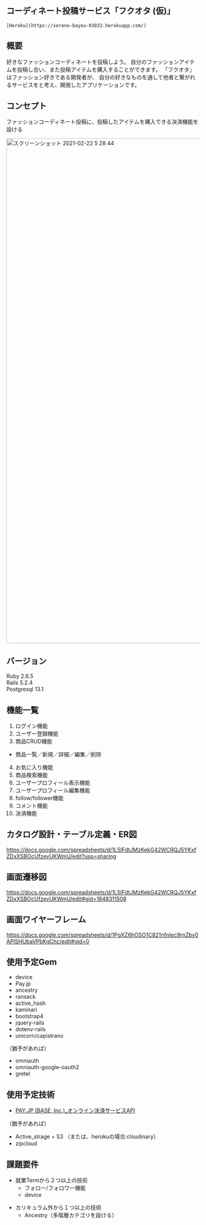 ## コーディネート投稿サービス「フクオタ (仮)」  

`
[Heroku](https://serene-bayou-03832.herokuapp.com/) 
`

## 概要
好きなファッションコーディネートを投稿しよう。 自分のファッションアイテムを投稿し合い、また投稿アイテムを購入することができます。 「フクオタ」はファッション好きである開発者が、 自分の好きなものを通して他者と繋がれるサービスをと考え、開発したアプリケーションです。

## コンセプト
ファッションコーディネート投稿に、投稿したアイテムを購入できる決済機能を設ける

<img width="1317" alt="スクリーンショット 2021-02-22 5 28 44" src="https://user-images.githubusercontent.com/72447845/109145614-0bbacc80-77a6-11eb-9ca5-dd7db3453938.png">


 



## バージョン
Ruby 2.6.5  
Rails 5.2.4  
Postgresql 13.1  

## 機能一覧  
1. ログイン機能  
2. ユーザー登録機能  
3. 商品CRUD機能
- 商品一覧／新規／詳細／編集／削除  

4. お気に入り機能  
5. 商品検索機能  
6. ユーザープロフィール表示機能  
7. ユーザープロフィール編集機能  
8. follow/follower機能 
9. コメント機能  
10. 決済機能  

## カタログ設計・テーブル定義・ER図
https://docs.google.com/spreadsheets/d/1L5IFdtJMzKekG42WCRQJ5YKxfZDxXSBOcUfzevUKWmU/edit?usp=sharing

## 画面遷移図
https://docs.google.com/spreadsheets/d/1L5IFdtJMzKekG42WCRQJ5YKxfZDxXSBOcUfzevUKWmU/edit#gid=1848311508

## 画面ワイヤーフレーム
https://docs.google.com/spreadsheets/d/1PgXZ6hOSO1C821nfnIec9rnZby0APlSHUbaVPbKgChc/edit#gid=0

## 使用予定Gem

- device  
- Pay.jp  
- ancestry  
- ransack  
- active_hash
- kaminari  
- bootstrap4  
- jquery-rails
- dotenv-rails
- unicorn/capistrano  

（猶予があれば）  
- omniauth 
- omniauth-google-oauth2  
- gretel  

## 使用予定技術  
- [PAY.JP (BASE, Inc.)_オンライン決済サービスAPI](https://pay.jp/)

（猶予があれば）  
- Active_strage + S3 （または、herokuの場合:cloudinary）
- zipcloud

## 課題要件
* 就業Termから２つ以上の技術  
  * フォロー/フォロワー機能
  * device
    
- カリキュラム外から１つ以上の技術  
  - Ancestry（多階層カテゴリを設ける）
